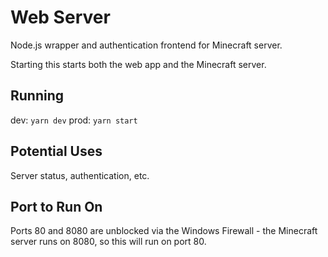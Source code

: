 # Web Server
Node.js wrapper and authentication frontend for Minecraft server.

Starting this starts both the web app and the Minecraft server.

## Running
dev: `yarn dev`
prod: `yarn start`

## Potential Uses
Server status, authentication, etc.

## Port to Run On
Ports 80 and 8080 are unblocked via the Windows Firewall - the Minecraft server runs on 8080, so this will run on port 80.
